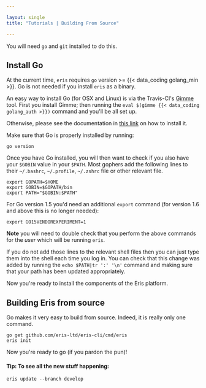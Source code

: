```yaml
---

layout: single
title: "Tutorials | Building From Source"

---
```


You will need `go` and `git` installed to do this.

## Install Go

At the current time, `eris` requires `go` version >= {{< data_coding golang_min >}}. Go is not needed if you install `eris` as a binary.

An easy way to install Go (for OSX and Linux) is via the Travis-CI's [Gimme](https://github.com/travis-ci/gimme) tool. First you install Gimme; then running the `eval $(gimme {{< data_coding golang_auth >}})` command and you'll be all set up.

Otherwise, please see the documentation in [this link](https://golang.org/doc/install) on how to install it.

Make sure that Go is properly installed by running:

```
go version
```

Once you have Go installed, you will then want to check if you also have your `$GOBIN` value in your `$PATH`. Most gophers add the following lines to their `~/.bashrc`, `~/.profile`, `~/.zshrc` file or other relevant file.

```
export GOPATH=$HOME
export GOBIN=$GOPATH/bin
export PATH="$GOBIN:$PATH"
```

For Go version 1.5 you'd need an additional `export` command (for version 1.6 and above this is no longer needed):

```
export GO15VENDOREXPERIMENT=1
```

**Note** you will need to double check that you perform the above commands for the *user* which will be running `eris`.

If you do not add those lines to the relevant shell files then you can just type them into the shell each time you log in. You can check that this change was added by running the `echo $PATH|tr ':' '\n'` command and making sure that your path has been updated appropriately.

Now you're ready to install the components of the Eris platform.

## Building Eris from source

Go makes it very easy to build from source. Indeed, it is really only one command.

```
go get github.com/eris-ltd/eris-cli/cmd/eris
eris init
```

Now you're ready to go (if you pardon the pun)!

#### **Tip**: To see all the new stuff happening:

```
eris update --branch develop
```
